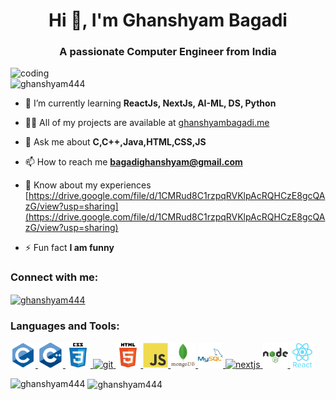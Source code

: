 <h1 align="center">Hi 👋, I'm Ghanshyam Bagadi</h1>
<h3 align="center">A passionate Computer Engineer from India</h3>

<img align = "left" alt="coding" width = "400" src="https://www.google.com/url?sa=i&url=https%3A%2F%2Ficonscout.com%2Flottie-animations%2Fcaffeine&psig=AOvVaw2rQv4oV7x1KrO8XHptVFZY&ust=1706893005293000&source=images&cd=vfe&opi=89978449&ved=0CBIQjRxqFwoTCLCDlorOioQDFQAAAAAdAAAAABAE" />

<p align="left"> <img src="https://komarev.com/ghpvc/?username=ghanshyam444&label=Profile%20views&color=0e75b6&style=flat" alt="ghanshyam444" /> </p>

- 🌱 I’m currently learning **ReactJs, NextJs, AI-ML, DS, Python**

- 👨‍💻 All of my projects are available at [ghanshyambagadi.me](ghanshyambagadi.me)

- 💬 Ask me about **C,C++,Java,HTML,CSS,JS**

- 📫 How to reach me **bagadighanshyam@gmail.com**

- 📄 Know about my experiences [https://drive.google.com/file/d/1CMRud8C1rzpqRVKlpAcRQHCzE8gcQAzG/view?usp=sharing](https://drive.google.com/file/d/1CMRud8C1rzpqRVKlpAcRQHCzE8gcQAzG/view?usp=sharing)

- ⚡ Fun fact **I am funny**

<h3 align="left">Connect with me:</h3>
<p align="left">
<a href="https://linkedin.com/in/ghanshyam444" target="blank"><img align="center" src="https://raw.githubusercontent.com/rahuldkjain/github-profile-readme-generator/master/src/images/icons/Social/linked-in-alt.svg" alt="ghanshyam444" height="30" width="40" /></a>
</p>

<h3 align="left">Languages and Tools:</h3>
<p align="left"> <a href="https://www.cprogramming.com/" target="_blank" rel="noreferrer"> <img src="https://raw.githubusercontent.com/devicons/devicon/master/icons/c/c-original.svg" alt="c" width="40" height="40"/> </a> <a href="https://www.w3schools.com/cpp/" target="_blank" rel="noreferrer"> <img src="https://raw.githubusercontent.com/devicons/devicon/master/icons/cplusplus/cplusplus-original.svg" alt="cplusplus" width="40" height="40"/> </a> <a href="https://www.w3schools.com/css/" target="_blank" rel="noreferrer"> <img src="https://raw.githubusercontent.com/devicons/devicon/master/icons/css3/css3-original-wordmark.svg" alt="css3" width="40" height="40"/> </a> <a href="https://git-scm.com/" target="_blank" rel="noreferrer"> <img src="https://www.vectorlogo.zone/logos/git-scm/git-scm-icon.svg" alt="git" width="40" height="40"/> </a> <a href="https://www.w3.org/html/" target="_blank" rel="noreferrer"> <img src="https://raw.githubusercontent.com/devicons/devicon/master/icons/html5/html5-original-wordmark.svg" alt="html5" width="40" height="40"/> </a> <a href="https://developer.mozilla.org/en-US/docs/Web/JavaScript" target="_blank" rel="noreferrer"> <img src="https://raw.githubusercontent.com/devicons/devicon/master/icons/javascript/javascript-original.svg" alt="javascript" width="40" height="40"/> </a> <a href="https://www.mongodb.com/" target="_blank" rel="noreferrer"> <img src="https://raw.githubusercontent.com/devicons/devicon/master/icons/mongodb/mongodb-original-wordmark.svg" alt="mongodb" width="40" height="40"/> </a> <a href="https://www.mysql.com/" target="_blank" rel="noreferrer"> <img src="https://raw.githubusercontent.com/devicons/devicon/master/icons/mysql/mysql-original-wordmark.svg" alt="mysql" width="40" height="40"/> </a> <a href="https://nextjs.org/" target="_blank" rel="noreferrer"> <img src="https://cdn.worldvectorlogo.com/logos/nextjs-2.svg" alt="nextjs" width="40" height="40"/> </a> <a href="https://nodejs.org" target="_blank" rel="noreferrer"> <img src="https://raw.githubusercontent.com/devicons/devicon/master/icons/nodejs/nodejs-original-wordmark.svg" alt="nodejs" width="40" height="40"/> </a> <a href="https://reactjs.org/" target="_blank" rel="noreferrer"> <img src="https://raw.githubusercontent.com/devicons/devicon/master/icons/react/react-original-wordmark.svg" alt="react" width="40" height="40"/> </a> </p>

<p><img align="left" src="https://github-readme-stats.vercel.app/api/top-langs?username=ghanshyam444&show_icons=true&locale=en&layout=compact" alt="ghanshyam444" /></p>

<p>&nbsp;<img align="center" src="https://github-readme-stats.vercel.app/api?username=ghanshyam444&show_icons=true&locale=en" alt="ghanshyam444" /></p>
